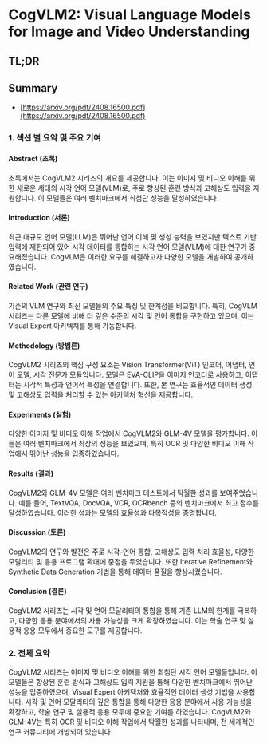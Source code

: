 # CogVLM2: Visual Language Models for Image and Video Understanding
## TL;DR
## Summary
- [https://arxiv.org/pdf/2408.16500.pdf](https://arxiv.org/pdf/2408.16500.pdf)

### 1. 섹션 별 요약 및 주요 기여

#### Abstract (초록)
초록에서는 CogVLM2 시리즈의 개요를 제공합니다. 이는 이미지 및 비디오 이해를 위한 새로운 세대의 시각 언어 모델(VLM)로, 주로 향상된 훈련 방식과 고해상도 입력을 지원합니다. 이 모델들은 여러 벤치마크에서 최첨단 성능을 달성하였습니다.

#### Introduction (서론)
최근 대규모 언어 모델(LLM)은 뛰어난 언어 이해 및 생성 능력을 보였지만 텍스트 기반 입력에 제한되어 있어 시각 데이터를 통합하는 시각 언어 모델(VLM)에 대한 연구가 중요해졌습니다. CogVLM은 이러한 요구를 해결하고자 다양한 모델을 개발하여 공개하였습니다.

#### Related Work (관련 연구)
기존의 VLM 연구와 최신 모델들의 주요 특징 및 한계점을 비교합니다. 특히, CogVLM 시리즈는 다른 모델에 비해 더 깊은 수준의 시각 및 언어 통합을 구현하고 있으며, 이는 Visual Expert 아키텍처를 통해 가능합니다.

#### Methodology (방법론)
CogVLM2 시리즈의 핵심 구성 요소는 Vision Transformer(ViT) 인코더, 어댑터, 언어 모델, 시각 전문가 모듈입니다. 모델은 EVA-CLIP을 이미지 인코더로 사용하고, 어댑터는 시각적 특성과 언어적 특성을 연결합니다. 또한, 본 연구는 효율적인 데이터 생성 및 고해상도 입력을 처리할 수 있는 아키텍처 혁신을 제공합니다.

#### Experiments (실험)
다양한 이미지 및 비디오 이해 작업에서 CogVLM2와 GLM-4V 모델을 평가합니다. 이들은 여러 벤치마크에서 최상의 성능을 보였으며, 특히 OCR 및 다양한 비디오 이해 작업에서 뛰어난 성능을 입증하였습니다.

#### Results (결과)
CogVLM2와 GLM-4V 모델은 여러 벤치마크 테스트에서 탁월한 성과를 보여주었습니다. 예를 들어, TextVQA, DocVQA, VCR, OCRbench 등의 벤치마크에서 최고 점수를 달성하였습니다. 이러한 성과는 모델의 효율성과 다목적성을 증명합니다.

#### Discussion (토론)
CogVLM2의 연구와 발전은 주로 시각-언어 통합, 고해상도 입력 처리 효율성, 다양한 모달리티 및 응용 프로그램 확대에 중점을 두었습니다. 또한 Iterative Refinement와 Synthetic Data Generation 기법을 통해 데이터 품질을 향상시켰습니다.

#### Conclusion (결론)
CogVLM2 시리즈는 시각 및 언어 모달리티의 통합을 통해 기존 LLM의 한계를 극복하고, 다양한 응용 분야에서의 사용 가능성을 크게 확장하였습니다. 이는 학술 연구 및 실용적 응용 모두에서 중요한 도구를 제공합니다.

### 2. 전체 요약

CogVLM2 시리즈는 이미지 및 비디오 이해를 위한 최첨단 시각 언어 모델들입니다. 이 모델들은 향상된 훈련 방식과 고해상도 입력 지원을 통해 다양한 벤치마크에서 뛰어난 성능을 입증하였으며, Visual Expert 아키텍처와 효율적인 데이터 생성 기법을 사용합니다. 시각 및 언어 모달리티의 깊은 통합을 통해 다양한 응용 분야에서 사용 가능성을 확장하고, 학술 연구 및 실용적 응용 모두에 중요한 기여를 하였습니다. CogVLM2와 GLM-4V는 특히 OCR 및 비디오 이해 작업에서 탁월한 성과를 나타내며, 전 세계적인 연구 커뮤니티에 개방되어 있습니다.